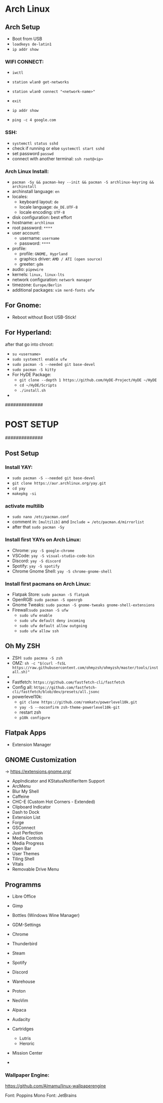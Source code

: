 # Arch Linux
## Arch Setup
- Boot from USB
- `loadkeys de-latin1`
- `ip addr show`

### WIFI CONNECT:
- `iwctl`
- `station wlan0 get-networks`
- `station wlan0 connect "<network-name>"`
- `exit`

- `ip addr show`
- `ping -c 4 google.com`

### SSH:
- `systemctl status sshd`
- check if running or else `systemctl start sshd`
- set password `passwd`
- connect with another terminal: `ssh root@<ip>`

### Arch Linux Install:
- `pacman -Sy && pacman-key --init && pacman -S archlinux-keyring && archinstall`
- archinstall language: `en`
- locales:
   - keyboard layout: `de`
   - locale language: `de_DE.UTF-8`
   - locale encoding: `UTF-8`
- disk configuration: best effort
- hostname: `archlinux`
- root password: `****`
- user account:
   - username: `username`
   - password: `****`
- profile:
   - profile: `GNOME, Hyprland`
   - graphics driver: `AMD / ATI (open source)`
   - greeter: `gdm`
- audio: `pipewire`
- kernels: `linux, linux-lts`
- network configuration: `network manager`
- timezone: `Europe/Berlin`
- additional packages: `vim nerd-fonts ufw`

## For Gnome:
- Reboot without Boot USB-Stick!

## For Hyperland:
after that go into chroot:
- `su <username>`
- `sudo systemctl enable ufw`
- `sudo pacman -S --needed git base-devel`
- `sudo pacman -S kitty`
- For HyDE Package:
    - `git clone --depth 1 https://github.com/HyDE-Project/HyDE ~/HyDE`
    - `cd ~/HyDE/Scripts`
    - `./install.sh`
- 

##############
# POST SETUP #
##############

## Post Setup
### Install YAY:
- `sudo pacman -S --needed git base-devel`
- `git clone https://aur.archlinux.org/yay.git`
- `cd yay`
- `makepkg -si`

### activate multilib
- `sudo nano /etc/pacman.conf`
- comment in: `[multilib]` and `Include = /etc/pacman.d/mirrorlist`
- after that `sudo pacman -Sy`

### Install first YAYs on Arch Linux:
- Chrome: `yay -S google-chrome`
- VSCode: `yay -S visual-studio-code-bin`
- Discord: `yay -S discord`
- Spotify: `yay -S spotify`
- Chrome Gnome Shell: `yay -S chrome-gnome-shell`

### Install first pacmans on Arch Linux:
- Flatpak Store: `sudo pacman -S flatpak`
- OpenRGB: `sudo pacman -S openrgb`
- Gnome Tweaks: `sudo pacman -S gnome-tweaks gnome-shell-extensions`
- Firewall:`sudo pacman -S ufw`
    - `sudo ufw enable`
    - `sudo ufw default deny incoming`
    - `sudo ufw default allow outgoing`
    - `sudo ufw allow ssh`
    
## Oh My ZSH
- ZSH: `sudo pacmna -S zsh`
- OMZ: `sh -c "$(curl -fsSL https://raw.githubusercontent.com/ohmyzsh/ohmyzsh/master/tools/install.sh)"`
- 
- Fastfetch: `https://github.com/fastfetch-cli/fastfetch `
- Config all: `https://github.com/fastfetch-cli/fastfetch/blob/dev/presets/all.jsonc `
- powerlevel10k:
  - `git clone https://github.com/romkatv/powerlevel10k.git`
  - `yay -S --noconfirm zsh-theme-powerlevel10k-git`
  - restart zsh
  - `p10k configure`

## Flatpak Apps
- Extension Manager

## GNOME Customization
-> https://extensions.gnome.org/
- AppIndicator and KStatusNotifierItem Support
- ArcMenu
- Blur My Shell
- Caffeine
- CHC-E (Custom Hot Corners - Extended)
- Clipboard Indicator
- Dash to Dock
- Extension List
- Forge
- GSConnect
- Just Perfection
- Media Controls
- Media Progress
- Open Bar
- User Themes
- Tiling Shell
- Vitals
- Removable Drive Menu

## Programms
- Libre Office
- Gimp
- Bottles (Windows Wine Manager)
- GDM-Settings
- Chrome
- Thunderbird
- Steam
- Spotify
- Discord
- Warehouse
- Proton
- NeoVim

- Alpaca
- Audacity
- Cartridges
  - Lutris
  - Heroric
- Mission Center
- 

### Wallpaper Engine:
https://github.com/Almamu/linux-wallpaperengine

Font: Poppins
Mono Font: JetBrains